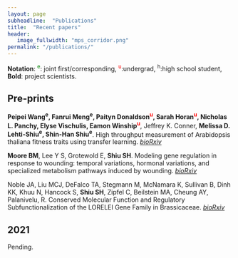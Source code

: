 ```yaml
---
layout: page
subheadline:  "Publications"
title:  "Recent papers"
header:
   image_fullwidth: "mps_corridor.png"
permalink: "/publications/"
---
```


__Notation__: <font color="green"><sup>e</sup></font>: joint first/corresponding, <font color="red"><sup>u</sup></font>:undergrad, <sup>h</sup>:high school student, __Bold__: project scientists.

## Pre-prints

**Peipei Wang<sup>e</sup>, Fanrui Meng<sup>e</sup>, Paityn Donaldson<font color="red"><sup>u</sup></font>, Sarah Horan<font color="red"><sup>u</sup></font>, Nicholas L. Panchy, Elyse Vischulis, Eamon Winship<font color="red"><sup>u</sup></font>**, Jeffrey K. Conner, **Melissa D. Lehti-Shiu<sup>e</sup>, Shin-Han Shiu<sup>e</sup>**. High throughput measurement of Arabidopsis thaliana fitness traits using transfer learning. *[bioRxiv](https://doi.org/10.1101/2021.07.01.450758)*

__Moore BM__, Lee Y S, Grotewold E, __Shiu SH__. Modeling gene regulation in response to wounding: temporal variations, hormonal variations, and specialized metabolism pathways induced by wounding. *[bioRxiv](https://doi.org/10.1101/2020.07.15.204313)*

Noble JA, Liu MCJ, DeFalco TA, Stegmann M, McNamara K, Sullivan B, Dinh KK, Khuu N, Hancock S, __Shiu SH__, Zipfel C, Beilstein MA, Cheung AY, Palanivelu, R. Conserved Molecular Function and Regulatory Subfunctionalization of the LORELEI Gene Family in Brassicaceae. *[bioRxiv](https://www.biorxiv.org/content/10.1101/2020.04.27.062893v1)*

## 2021

Pending.



